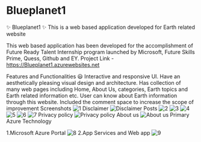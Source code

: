 # Blueplanet1
✨ Blueplanet1 ✨
This is a web based application developed for Earth related website

This web based application has been developed for the accomplishment of Future Ready Talent Internship program launched by Microsoft, Future Skills Prime, Quess, Github and EY.
Project Link -https://Blueplanet1.azurewebsites.net

Features and Functionalities 😃
Interactive and responsive UI.
Have an aesthetically pleasing visual design and architecture.
Has collection of many web pages including Home, About Us, categories, Earth topics and Earth related information etc.
User can know about Earth information through this website.
Included the comment space to increase the scope of improvement
Screenshots
![1](https://user-images.githubusercontent.com/118884156/203952838-54b7a133-b374-4da0-a3fd-3b434be6a2d9.jpg)
Disclaimer
![Disclaimer](https://user-images.githubusercontent.com/118884156/203962845-65b68490-d773-4879-965e-4081949630d0.jpg)
Posts
![2](https://user-images.githubusercontent.com/118884156/203952965-63efcd9e-c0d3-4170-8b03-b97b848d3e28.jpg)
![3](https://user-images.githubusercontent.com/118884156/203953037-faaa7cc7-72f5-42d3-9037-13de0d390988.jpg)
![4](https://user-images.githubusercontent.com/118884156/203953101-79aa371c-12a7-4ee2-ac1e-a17489c86e73.jpg)
![5](https://user-images.githubusercontent.com/118884156/203953199-feda5f64-f4ef-4f72-9b7c-d8bc01941f6c.jpg)
![6](https://user-images.githubusercontent.com/118884156/203953260-15b52691-2b31-4bcc-abeb-411bb82074a3.jpg)
![7](https://user-images.githubusercontent.com/118884156/203953310-89f7deac-7c3e-4c01-9363-abf974461d46.jpg)
Privacy policy
![Privacy policy](https://user-images.githubusercontent.com/118884156/203963264-f0ba30a0-d50d-4a39-8555-4e8ce61395ac.jpg)
About us
![About us](https://user-images.githubusercontent.com/118884156/203963340-e825c7e2-62fd-47da-92e6-35e717ff431d.jpg)
Primary Azure Technology

1.Microsoft Azure Portal
![8](https://user-images.githubusercontent.com/118884156/203953369-057ec6f5-8c04-452c-ab02-e3cca55db0ab.jpg)
2.App Services and Web app
![9](https://user-images.githubusercontent.com/118884156/203953440-165e4156-22df-4fa1-904a-7ff9f1dc2220.jpg)

